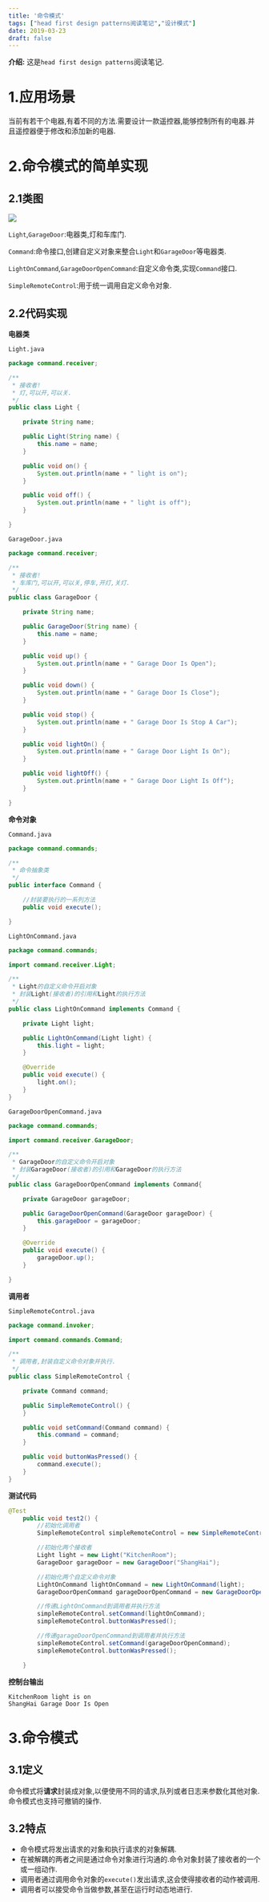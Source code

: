 ```yaml
---
title: '命令模式'
tags: ["head first design patterns阅读笔记","设计模式"]
date: 2019-03-23
draft: false
---
```


**介绍:** 这是`head first design patterns`阅读笔记.

# 1.应用场景

当前有若干个电器,有着不同的方法.需要设计一款遥控器,能够控制所有的电器.并且遥控器便于修改和添加新的电器.

# 2.命令模式的简单实现

## 2.1类图

![](https://raw.githubusercontent.com/Alex-2017/image-respository/master/img/20190319144401.png)

`Light`,`GarageDoor`:电器类,灯和车库门.

`Command`:命令接口,创建自定义对象来整合`Light`和`GarageDoor`等电器类.

`LightOnCommand`,`GarageDoorOpenCommand`:自定义命令类,实现`Command`接口.

`SimpleRemoteControl`:用于统一调用自定义命令对象.

## 2.2代码实现

**电器类**

`Light.java`

```java
package command.receiver;

/**
 * 接收者!
 * 灯,可以开,可以关.
 */
public class Light {

    private String name;

    public Light(String name) {
        this.name = name;
    }

    public void on() {
        System.out.println(name + " light is on");
    }

    public void off() {
        System.out.println(name + " light is off");
    }

}

```

`GarageDoor.java`

```java
package command.receiver;

/**
 * 接收者!
 * 车库门,可以开,可以关,停车,开灯,关灯.
 */
public class GarageDoor {

    private String name;

    public GarageDoor(String name) {
        this.name = name;
    }

    public void up() {
        System.out.println(name + " Garage Door Is Open");
    }

    public void down() {
        System.out.println(name + " Garage Door Is Close");
    }

    public void stop() {
        System.out.println(name + " Garage Door Is Stop A Car");
    }

    public void lightOn() {
        System.out.println(name + " Garage Door Light Is On");
    }

    public void lightOff() {
        System.out.println(name + " Garage Door Light Is Off");
    }

}

```

**命令对象**

`Command.java`

```java
package command.commands;

/**
 * 命令抽象类
 */
public interface Command {

    //封装要执行的一系列方法
    public void execute();

}

```

`LightOnCommand.java`

```java
package command.commands;

import command.receiver.Light;

/**
 * Light的自定义命令开启对象
 * 封装Light(接收者)的引用和Light的执行方法
 */
public class LightOnCommand implements Command {

    private Light light;

    public LightOnCommand(Light light) {
        this.light = light;
    }

    @Override
    public void execute() {
        light.on();
    }
}
```

`GarageDoorOpenCommand.java`

```java
package command.commands;

import command.receiver.GarageDoor;

/**
 * GarageDoor的自定义命令开启对象
 * 封装GarageDoor(接收者)的引用和GarageDoor的执行方法
 */
public class GarageDoorOpenCommand implements Command{

    private GarageDoor garageDoor;

    public GarageDoorOpenCommand(GarageDoor garageDoor) {
        this.garageDoor = garageDoor;
    }

    @Override
    public void execute() {
        garageDoor.up();
    }

}

```

**调用者**

`SimpleRemoteControl.java`

```java
package command.invoker;

import command.commands.Command;

/**
 * 调用者,封装自定义命令对象并执行.
 */
public class SimpleRemoteControl {

    private Command command;

    public SimpleRemoteControl() {
    }

    public void setCommand(Command command) {
        this.command = command;
    }

    public void buttonWasPressed() {
        command.execute();
    }
}

```

**测试代码**

```java
@Test
    public void test2() {
        //初始化调用者
        SimpleRemoteControl simpleRemoteControl = new SimpleRemoteControl();

        //初始化两个接收者
        Light light = new Light("KitchenRoom");
        GarageDoor garageDoor = new GarageDoor("ShangHai");

        //初始化两个自定义命令对象
        LightOnCommand lightOnCommand = new LightOnCommand(light);
        GarageDoorOpenCommand garageDoorOpenCommand = new GarageDoorOpenCommand(garageDoor);

        //传递LightOnCommand到调用者并执行方法
        simpleRemoteControl.setCommand(lightOnCommand);
        simpleRemoteControl.buttonWasPressed();

        //传递garageDoorOpenCommand到调用者并执行方法
        simpleRemoteControl.setCommand(garageDoorOpenCommand);
        simpleRemoteControl.buttonWasPressed();

    }
```

**控制台输出**

```
KitchenRoom light is on
ShangHai Garage Door Is Open
```

# 3.命令模式

## 3.1定义

命令模式将**请求**封装成对象,以便使用不同的请求,队列或者日志来参数化其他对象.命令模式也支持可撤销的操作.

## 3.2特点

* 命令模式将发出请求的对象和执行请求的对象解耦.
* 在被解耦的两者之间是通过命令对象进行沟通的.命令对象封装了接收者的一个或一组动作.
* 调用者通过调用命令对象的`execute()`发出请求,这会使得接收者的动作被调用.
* 调用者可以接受命令当做参数,甚至在运行时动态地进行.